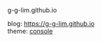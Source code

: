 g-g-lim.github.io

blog: https://g-g-lim.github.io  
theme: [console](https://github.com/b2a3e8/jekyll-theme-console?tab=readme-ov-file)